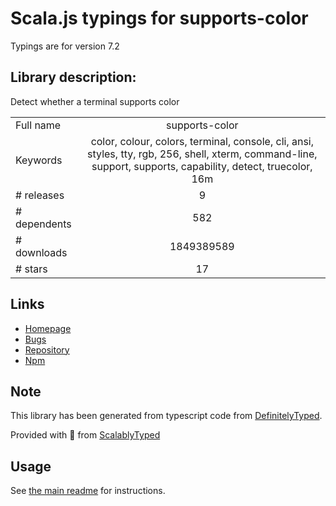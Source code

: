 
# Scala.js typings for supports-color

Typings are for version 7.2

## Library description:
Detect whether a terminal supports color

|                    |                 |
| ------------------ | :-------------: |
| Full name          | supports-color |
| Keywords           | color, colour, colors, terminal, console, cli, ansi, styles, tty, rgb, 256, shell, xterm, command-line, support, supports, capability, detect, truecolor, 16m |
| # releases         | 9 |
| # dependents       | 582 |
| # downloads        | 1849389589 |
| # stars            | 17 |

## Links
- [Homepage](https://github.com/chalk/supports-color#readme)
- [Bugs](https://github.com/chalk/supports-color/issues)
- [Repository](https://github.com/chalk/supports-color)
- [Npm](https://www.npmjs.com/package/supports-color)
    


## Note
This library has been generated from typescript code from [DefinitelyTyped](https://definitelytyped.org).

Provided with :purple_heart: from [ScalablyTyped](https://github.com/oyvindberg/ScalablyTyped)

## Usage
See [the main readme](../../readme.md) for instructions.


